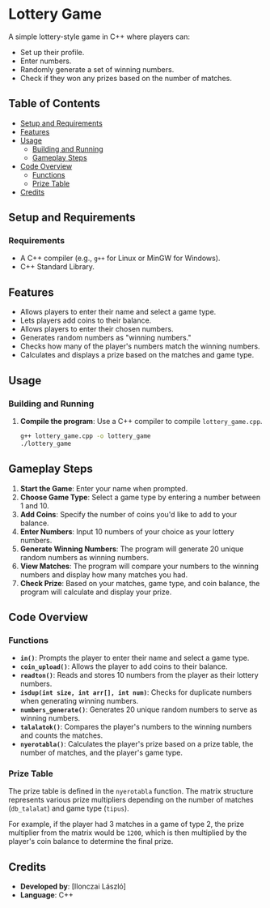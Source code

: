 # Lottery Game

A simple lottery-style game in C++ where players can:
- Set up their profile.
- Enter numbers.
- Randomly generate a set of winning numbers.
- Check if they won any prizes based on the number of matches.

## Table of Contents
- [Setup and Requirements](#setup-and-requirements)
- [Features](#features)
- [Usage](#usage)
  - [Building and Running](#building-and-running)
  - [Gameplay Steps](#gameplay-steps)
- [Code Overview](#code-overview)
  - [Functions](#functions)
  - [Prize Table](#prize-table)
- [Credits](#credits)

## Setup and Requirements

### Requirements
- A C++ compiler (e.g., `g++` for Linux or MinGW for Windows).
- C++ Standard Library.

## Features

- Allows players to enter their name and select a game type.
- Lets players add coins to their balance.
- Allows players to enter their chosen numbers.
- Generates random numbers as "winning numbers."
- Checks how many of the player's numbers match the winning numbers.
- Calculates and displays a prize based on the matches and game type.

## Usage

### Building and Running

1. **Compile the program**: Use a C++ compiler to compile `lottery_game.cpp`.
   ```bash
   g++ lottery_game.cpp -o lottery_game
   ./lottery_game

## Gameplay Steps

1. **Start the Game**: Enter your name when prompted.
2. **Choose Game Type**: Select a game type by entering a number between 1 and 10.
3. **Add Coins**: Specify the number of coins you'd like to add to your balance.
4. **Enter Numbers**: Input 10 numbers of your choice as your lottery numbers.
5. **Generate Winning Numbers**: The program will generate 20 unique random numbers as winning numbers.
6. **View Matches**: The program will compare your numbers to the winning numbers and display how many matches you had.
7. **Check Prize**: Based on your matches, game type, and coin balance, the program will calculate and display your prize.

## Code Overview

### Functions

- **`in()`**: Prompts the player to enter their name and select a game type.
- **`coin_upload()`**: Allows the player to add coins to their balance.
- **`readton()`**: Reads and stores 10 numbers from the player as their lottery numbers.
- **`isdup(int size, int arr[], int num)`**: Checks for duplicate numbers when generating winning numbers.
- **`numbers_generate()`**: Generates 20 unique random numbers to serve as winning numbers.
- **`talalatok()`**: Compares the player's numbers to the winning numbers and counts the matches.
- **`nyerotabla()`**: Calculates the player's prize based on a prize table, the number of matches, and the player's game type.

### Prize Table

The prize table is defined in the `nyerotabla` function. The matrix structure represents various prize multipliers depending on the number of matches (`db_talalat`) and game type (`tipus`).

For example, if the player had 3 matches in a game of type 2, the prize multiplier from the matrix would be `1200`, which is then multiplied by the player's coin balance to determine the final prize.

## Credits

- **Developed by**: [Ilonczai László]
- **Language**: C++
